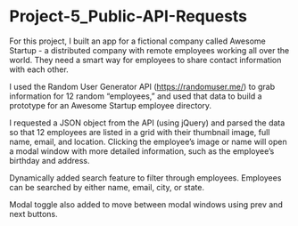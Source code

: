 # Project-5_Public-API-Requests

For this project, I built an app for a fictional company called Awesome Startup - a distributed company with remote employees working all over the world. They need a smart way for employees to share contact information with each other.

I used the Random User Generator API (https://randomuser.me/) to grab information for 12 random “employees,” and used that data to build a prototype for an Awesome Startup employee directory.

I requested a JSON object from the API (using jQuery) and parsed the data so that 12 employees are listed in a grid with their thumbnail image, full name, email, and location. Clicking the employee’s image or name will open a modal window with more detailed information, such as the employee’s birthday and address.

Dynamically added search feature to filter through employees.  Employees can be searched by either name, email, city, or state.

Modal toggle also added to move between modal windows using prev and next buttons.
